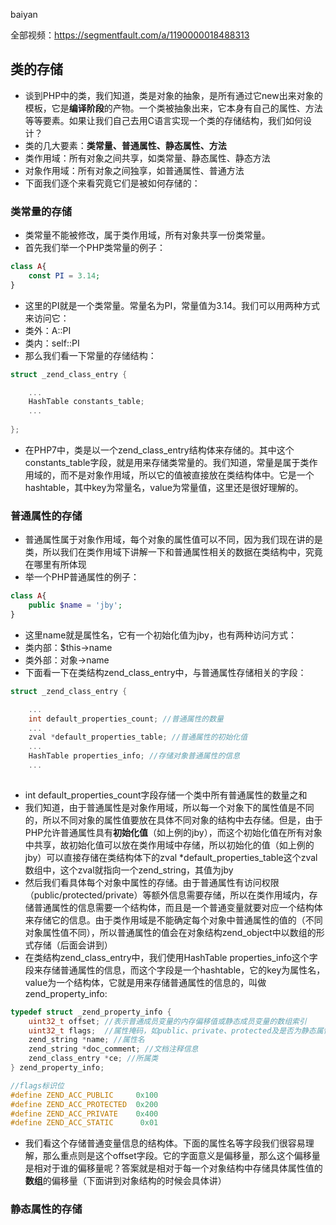 baiyan

全部视频：https://segmentfault.com/a/1190000018488313

## 类的存储
 - 谈到PHP中的类，我们知道，类是对象的抽象，是所有通过它new出来对象的模板，它是**编译阶段**的产物。一个类被抽象出来，它本身有自己的属性、方法等等要素。如果让我们自己去用C语言实现一个类的存储结构，我们如何设计？
 - 类的几大要素：**类常量、普通属性、静态属性、方法**
 - 类作用域：所有对象之间共享，如类常量、静态属性、静态方法
 - 对象作用域：所有对象之间独享，如普通属性、普通方法
 - 下面我们逐个来看究竟它们是被如何存储的：
### 类常量的存储
 - 类常量不能被修改，属于类作用域，所有对象共享一份类常量。
 - 首先我们举一个PHP类常量的例子：
```php
class A{
	const PI = 3.14;
}
```
  - 这里的PI就是一个类常量。常量名为PI，常量值为3.14。我们可以用两种方式来访问它：
  - 类外：A::PI
  - 类内：self::PI
  - 那么我们看一下常量的存储结构：
```c
struct _zend_class_entry {

	...
	HashTable constants_table;
	...
	
};
```
 - 在PHP7中，类是以一个zend_class_entry结构体来存储的。其中这个constants_table字段，就是用来存储类常量的。我们知道，常量是属于类作用域的，而不是对象作用域，所以它的值被直接放在类结构体中。它是一个hashtable，其中key为常量名，value为常量值，这里还是很好理解的。
### 普通属性的存储
 - 普通属性属于对象作用域，每个对象的属性值可以不同，因为我们现在讲的是类，所以我们在类作用域下讲解一下和普通属性相关的数据在类结构中，究竟在哪里有所体现
 - 举一个PHP普通属性的例子：
```php
class A{
	public $name = 'jby';
}
```
 - 这里name就是属性名，它有一个初始化值为jby，也有两种访问方式：
 - 类内部：$this->name
 - 类外部：对象->name
 - 下面看一下在类结构zend_class_entry中，与普通属性存储相关的字段：
```c
struct _zend_class_entry {

	...
	int default_properties_count; //普通属性的数量
	...
	zval *default_properties_table; //普通属性的初始化值
	...
	HashTable properties_info; //存储对象普通属性的信息
	... 
	
```
 - int default_properties_count字段存储一个类中所有普通属性的数量之和
 - 我们知道，由于普通属性是对象作用域，所以每一个对象下的属性值是不同的，所以不同对象的属性值要放在具体不同对象的结构中去存储。但是，由于PHP允许普通属性具有**初始化值**（如上例的jby），而这个初始化值在所有对象中共享，故初始化值可以放在类作用域中存储，所以初始化的值（如上例的jby）可以直接存储在类结构体下的zval \*default_properties_table这个zval数组中，这个zval就指向一个zend_string，其值为jby
 - 然后我们看具体每个对象中属性的存储。由于普通属性有访问权限（public/protected/private）等额外信息需要存储，所以在类作用域内，存储普通属性的信息需要一个结构体，而且是一个普通变量就要对应一个结构体来存储它的信息。由于类作用域是不能确定每个对象中普通属性的值的（不同对象属性值不同），所以普通属性的值会在对象结构zend_object中以数组的形式存储（后面会讲到）
 - 在类结构zend_class_entry中，我们使用HashTable properties_info这个字段来存储普通属性的信息，而这个字段是一个hashtable，它的key为属性名，value为一个结构体，它就是用来存储普通属性的信息的，叫做zend_property_info:
```c
typedef struct _zend_property_info {
    uint32_t offset; //表示普通成员变量的内存偏移值或静态成员变量的数组索引
    uint32_t flags;  //属性掩码，如public、private、protected及是否为静态属性
    zend_string *name; //属性名
    zend_string *doc_comment; //文档注释信息
    zend_class_entry *ce; //所属类
} zend_property_info;

//flags标识位
#define ZEND_ACC_PUBLIC     0x100
#define ZEND_ACC_PROTECTED  0x200
#define ZEND_ACC_PRIVATE    0x400
#define ZEND_ACC_STATIC      0x01
```
 -  我们看这个存储普通变量信息的结构体。下面的属性名等字段我们很容易理解，那么重点则是这个offset字段。它的字面意义是偏移量，那么这个偏移量是相对于谁的偏移量呢？答案就是相对于每一个对象结构中存储具体属性值的**数组**的偏移量（下面讲到对象结构的时候会具体讲）
 ### 静态属性的存储